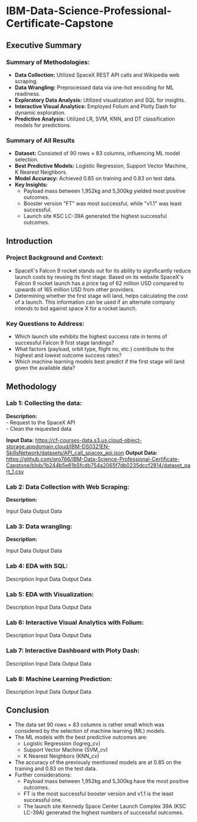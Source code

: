 # IBM-Data-Science-Professional-Certificate-Capstone

## Executive Summary

### Summary of Methodologies:
- **Data Collection:** Utilized SpaceX REST API calls and Wikipedia web scraping.
- **Data Wrangling:** Preprocessed data via one-hot encoding for ML readiness.
- **Exploratory Data Analysis:** Utilized visualization and SQL for insights.
- **Interactive Visual Analytics:** Employed Folium and Plotly Dash for dynamic exploration.
- **Predictive Analysis:** Utilized LR, SVM, KNN, and DT classification models for predictions.

### Summary of All Results
- **Dataset:** Consisted of 90 rows × 83 columns, influencing ML model selection.
- **Best Predictive Models:** Logistic Regression, Support Vector Machine, K Nearest Neighbors.
- **Model Accuracy:** Achieved 0.85 on training and 0.83 on test data.
- **Key Insights:**
    - Payload mass between 1,952kg and 5,300kg yielded most positive outcomes.
    - Booster version "FT" was most successful, while "v1.1" was least successful.
    - Launch site KSC LC-39A generated the highest successful outcomes.

## Introduction

### Project Background and Context:
- SpaceX's Falcon 9 rocket stands out for its ability to significantly reduce launch costs by reusing its first stage.      Based on its website SpaceX's Falcon 9 rocket launch  has a price tag of 62 million USD compared to upwards of 165        million USD from other providers.
- Determining whether the first stage will land, helps calculating the cost of a launch. This information can be used if    an alternate company intends to bid against space X for a rocket launch.

### Key Questions to Address:
- Which launch site exhibits the highest success rate in terms of successful Falcon 9 first stage landings? 
- What factors (payload, orbit type, flight no, etc.) contribute to the highest and lowest outcome success rates? 
- Which machine learning models best predict if the first stage will land given the available data?

## Methodology

### Lab 1: Collecting the data:
**Description:**<br> 
    - Request to the SpaceX API<br>
    - Clean the requested data<br>

**Input Data:**     https://cf-courses-data.s3.us.cloud-object-storage.appdomain.cloud/IBM-DS0321EN-SkillsNetwork/datasets/API_call_spacex_api.json
**Output Data:**    https://github.com/oro766/IBM-Data-Science-Professional-Certificate-Capstone/blob/1b244b5e61b5fcdb754a2065f7db0235dccf2814/dataset_part_1.csv

### Lab 2: Data Collection with Web Scraping:
**Description:** 

Input Data
Output Data

### Lab 3: Data wrangling: 
**Description:**

Input Data
Output Data

### Lab 4: EDA with SQL: 
Description
Input Data
Output Data

### Lab 5: EDA with Visualization:
Description
Input Data
Output Data

### Lab 6: Interactive Visual Analytics with Folium:
Description
Input Data
Output Data

### Lab 7: Interactive Dashboard with Ploty Dash: 
Description
Input Data
Output Data

### Lab 8: Machine Learning Prediction:
Description
Input Data
Output Data

## Conclusion
- The data set 90 rows × 83 columns is rather small which was considered by the selection of machine learning (ML) models.
- The ML models with the best predictive outcomes are:
    - Logistic Regression (logreg_cv)
    - Support Vector Machine (SVM_cv)
    - K Nearest Neighbors (KNN_cv)
- The accuracy of the previously mentioned models are at 0.85 on the training and 0.83 on the test data.
- Further considerations:
    - Payload mass between 1,952kg and 5,300kg have the most positive outcomes.
    - FT is the most successful booster version and v1.1 is the least successful one. 
    - The launch site Kennedy Space Center Launch Complex 39A (KSC LC-39A) generated the highest numbers of successful          outcomes.


